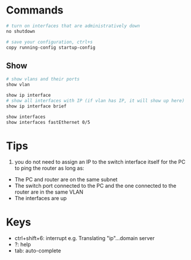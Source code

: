 # Commands
```bash
# turn on interfaces that are administratively down
no shutdown

# save your configuration, ctrl+s
copy running-config startup-config

```

## Show
```bash
# show vlans and their ports
show vlan

show ip interface
# show all interfaces with IP (if vlan has IP, it will show up here)
show ip interface brief

show interfaces
show interfaces fastEthernet 0/5
```

# Tips
1. you do not need to assign an IP to the switch interface itself for the PC to ping the router as long as:
- The PC and router are on the same subnet
- The switch port connected to the PC and the one connected to the router are in the same VLAN
- The interfaces are up

# Keys
- ctrl+shift+6: interrupt e.g. Translating "ip"...domain server
- ?: help
- tab: auto-complete